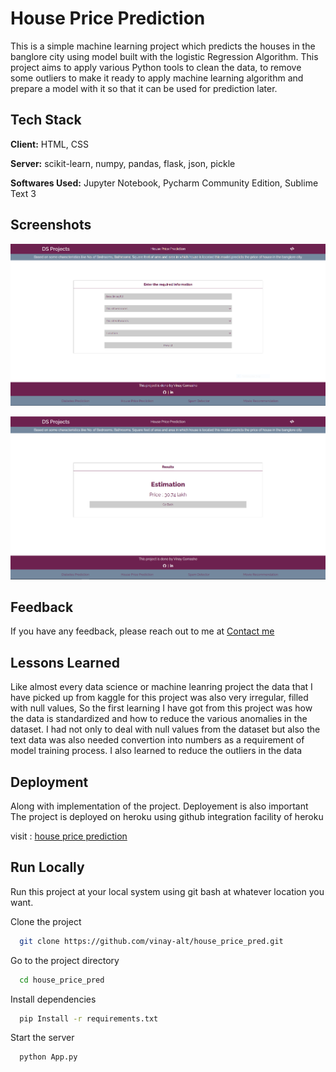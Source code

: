 
# House Price Prediction

This is a simple machine learning project which predicts the houses in the banglore city using model built with the logistic Regression Algorithm. This project aims to apply various Python tools to clean the data, to remove some outliers to make it ready to apply machine learning algorithm and prepare a model with it so that it can be used for prediction later.


<!--## Project

//[Try it out](https://hpprediction.herokuapp.com/)
-->
  
## Tech Stack

**Client:** HTML, CSS

**Server:** scikit-learn, numpy, pandas, flask, json, pickle

**Softwares Used:** Jupyter Notebook, Pycharm Community Edition, Sublime Text 3

  
## Screenshots

![Input Page](https://github.com/vinay-alt/house_price_pred/raw/master/UI.PNG)

![Output Page](https://github.com/vinay-alt/house_price_pred/raw/master/UI1.PNG)
  
## Feedback

If you have any feedback, please reach out to me at [Contact me](https://vinaygomashe.herokuapp.com/contact)

  
## Lessons Learned

Like almost every data science or machine leanring project the data that I have picked up from kaggle for this project was also very irregular, filled with null values, So the first learning I have got from this project was how the data is standardized and how to reduce the various anomalies in the dataset. I had not only to deal with null values from the dataset but also the text data was also needed convertion into numbers as a requirement of model training process. I also learned to reduce the outliers in the data

  
## Deployment

Along with implementation of the project. Deployement is also important
The project is deployed on heroku using github integration facility of heroku

visit : [house price prediction](https://hpprediction.herokuapp.com)

  
## Run Locally

Run this project at your local system using git bash at whatever location you want.

Clone the project

```bash
  git clone https://github.com/vinay-alt/house_price_pred.git
```

Go to the project directory

```bash
  cd house_price_pred
```

Install dependencies

```bash
  pip Install -r requirements.txt
```

Start the server

```bash
  python App.py
```

  
